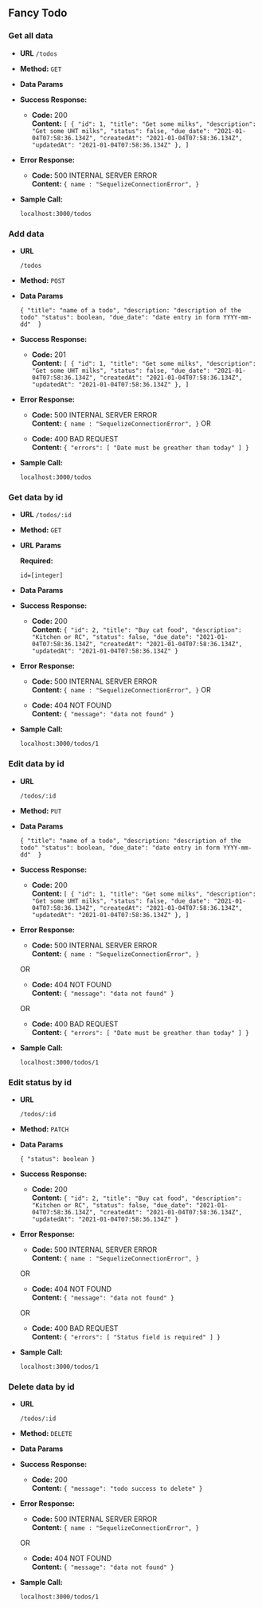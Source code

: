 **Fancy Todo**
----

### Get all data

* **URL**
  `/todos`

* **Method:**
  `GET`
  
* **Data Params**

* **Success Response:**

  * **Code:** 200 <br />
    **Content:** `[
        {
          "id": 1,
          "title": "Get some milks",
          "description": "Get some UHT milks",
          "status": false,
          "due_date": "2021-01-04T07:58:36.134Z",
          "createdAt": "2021-01-04T07:58:36.134Z",
          "updatedAt": "2021-01-04T07:58:36.134Z"
        },
      ]`
 
* **Error Response:**

  * **Code:** 500 INTERNAL SERVER ERROR <br />
    **Content:** `{ name : "SequelizeConnectionError", }`

* **Sample Call:**

  `localhost:3000/todos`

### Add data

* **URL**

  `/todos`

* **Method:**
  `POST`
  
* **Data Params**

  `{
    "title": "name of a todo",
    "description: "description of the todo"
    "status": boolean,
    "due_date": "date entry in form YYYY-mm-dd" 
  }`

* **Success Response:**

  * **Code:** 201 <br />
    **Content:** `[
        {
          "id": 1,
          "title": "Get some milks",
          "description": "Get some UHT milks",
          "status": false,
          "due_date": "2021-01-04T07:58:36.134Z",
          "createdAt": "2021-01-04T07:58:36.134Z",
          "updatedAt": "2021-01-04T07:58:36.134Z"
        },
      ]`
 
* **Error Response:**

  * **Code:** 500 INTERNAL SERVER ERROR <br />
    **Content:** `{ name : "SequelizeConnectionError", }`
  OR

  * **Code:** 400 BAD REQUEST <br />
    **Content:** `{
      "errors": [
        "Date must be greather than today"
      ]
    }`

* **Sample Call:**

  `localhost:3000/todos`




### Get data by id

* **URL**
  `/todos/:id`

* **Method:**
  `GET`

*  **URL Params**

   **Required:**
 
   `id=[integer]`
  
* **Data Params**

* **Success Response:**

  * **Code:** 200 <br />
    **Content:** `{
      "id": 2,
      "title": "Buy cat food",
      "description": "Kitchen or RC",
      "status": false,
      "due_date": "2021-01-04T07:58:36.134Z",
      "createdAt": "2021-01-04T07:58:36.134Z",
      "updatedAt": "2021-01-04T07:58:36.134Z"
    }`
 
* **Error Response:**

  * **Code:** 500 INTERNAL SERVER ERROR <br />
    **Content:** `{ name : "SequelizeConnectionError", }`
  OR

  * **Code:** 404 NOT FOUND <br />
    **Content:** `{
      "message": "data not found"
    }`

* **Sample Call:**

  `localhost:3000/todos/1`



### Edit data by id

* **URL**

  `/todos/:id`

* **Method:**
  `PUT`
  
* **Data Params**

  `{
    "title": "name of a todo",
    "description: "description of the todo"
    "status": boolean,
    "due_date": "date entry in form YYYY-mm-dd" 
  }`

* **Success Response:**

  * **Code:** 200 <br />
    **Content:** `[
        {
          "id": 1,
          "title": "Get some milks",
          "description": "Get some UHT milks",
          "status": false,
          "due_date": "2021-01-04T07:58:36.134Z",
          "createdAt": "2021-01-04T07:58:36.134Z",
          "updatedAt": "2021-01-04T07:58:36.134Z"
        },
      ]`
 
* **Error Response:**

  * **Code:** 500 INTERNAL SERVER ERROR <br />
    **Content:** `{ name : "SequelizeConnectionError", }`

  OR

  * **Code:** 404 NOT FOUND <br />
    **Content:** `{
      "message": "data not found"
    }`

  OR

  * **Code:** 400 BAD REQUEST <br />
    **Content:** `{
      "errors": [
        "Date must be greather than today"
      ]
    }`

* **Sample Call:**

  `localhost:3000/todos/1`

### Edit status by id

* **URL**

  `/todos/:id`

* **Method:**
  `PATCH`
  
* **Data Params**

  `{
    "status": boolean
  }`

* **Success Response:**

  * **Code:** 200 <br />
    **Content:** `{
      "id": 2,
      "title": "Buy cat food",
      "description": "Kitchen or RC",
      "status": false,
      "due_date": "2021-01-04T07:58:36.134Z",
      "createdAt": "2021-01-04T07:58:36.134Z",
      "updatedAt": "2021-01-04T07:58:36.134Z"
    }`
 
* **Error Response:**

  * **Code:** 500 INTERNAL SERVER ERROR <br />
    **Content:** `{ name : "SequelizeConnectionError", }`
    
  OR

  * **Code:** 404 NOT FOUND <br />
    **Content:** `{
      "message": "data not found"
    }`

  OR

  * **Code:** 400 BAD REQUEST <br />
    **Content:** `{
      "errors": [
        "Status field is required"
      ]
    }`

* **Sample Call:**

  `localhost:3000/todos/1`

### Delete data by id

* **URL**

  `/todos/:id`

* **Method:**
  `DELETE`
  
* **Data Params**

* **Success Response:**

  * **Code:** 200 <br />
    **Content:** `{
      "message": "todo success to delete"
    }`
  
* **Error Response:**

  * **Code:** 500 INTERNAL SERVER ERROR <br />
    **Content:** `{ name : "SequelizeConnectionError", }`
    
  OR

  * **Code:** 404 NOT FOUND <br />
    **Content:** `{
      "message": "data not found"
    }`
    
* **Sample Call:**

  `localhost:3000/todos/1`
